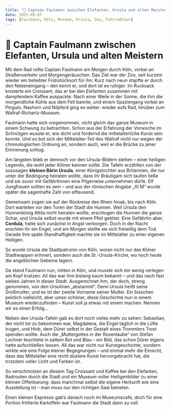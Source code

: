 ```yaml
---
title: "🐻 Captain Faulmann zwischen Elefanten, Ursula und alten Meistern"
date: 2025-09-07
tags: [Faulmann, Köln, Museum, Ursula, Zoo, Fahrradtour]
---
```


# 🐻 Captain Faulmann zwischen Elefanten, Ursula und alten Meistern

Mit dem Rad rollte Captain Faulmann am Morgen durch Köln, vorbei an Straßenverkehr und Morgengeräuschen. Das Ziel war der Zoo, seit kurzem wieder ein beliebter Frühstücksort für ihn. Kurz nach neun stapfte er durch den Nebeneingang – den kennt er, und dort ist es ruhiger. Im Rucksack knisterte ein Croissant, das er bei den Elefanten zusammen mit dampfendem Kaffee auspackte. Nach einer Weile in der Sonne, die ihm die morgendliche Kühle aus dem Fell bannte, und einem Spaziergang vorbei an Pinguin, Nashorn und Nilpferd ging es weiter: wieder aufs Rad, hinüber zum Wallraf-Richartz-Museum.

Faulmann hatte sich vorgenommen, nicht gleich das ganze Museum in einem Schwung zu betrachten. Schon aus der Erfahrung der Vorwoche im Schnütgen wusste er, wie dicht und fordernd die mittelalterliche Kunst sein konnte. Und so bot sich der Mittelalter-Teil des Wallraf nicht nur wegen der chronologischen Ordnung an, sondern auch, weil er die Brücke zu jener Erinnerung schlug.

Am längsten blieb er dennoch vor den Ursula-Bildern stehen – einer heiligen Legende, die wohl jeder Kölner kennen sollte. Die Tafeln erzählten von der sozusagen **kleinen Bärin Ursula**, einer Königstochter aus Britannien, die nur unter der Bedingung heiraten wollte, dass ihr Bräutigam sich taufen ließe und sie zuvor mit Gefährtinnen eine Pilgerreise unternehmen dürfe. Elf Jungfrauen sollten es sein – und aus der römischen Angabe „XI M“ wurde später die sagenhafte Zahl von elftausend.

Gemeinsam zogen sie auf der Rückreise den Rhein hinab, bis nach Köln. Dort warteten vor den Toren der Stadt die Hunnen. Weil Ursula den Hunnenkönig Attila nicht heiraten wollte, erschlugen die Hunnen die ganze Schar, und Ursula selbst wurde mit einem Pfeil getötet. Eine Gefährtin aber, **Cordula**, hatte sich zunächst in Angst verborgen. Doch in der Nacht erschien ihr ein Engel, und am Morgen stellte sie sich freiwillig dem Tod. Gerade ihre späte Standhaftigkeit machte sie im Mittelalter zu einer eigenen Heiligen.

So wurde Ursula die Stadtpatronin von Köln, woran nicht nur das Kölner Stadtwappen erinnert, sondern auch die St.-Ursula-Kirche, wo noch heute die angeblichen Gebeine lagern.

Da stand Faulmann nun, mitten in Köln, und musste sich ein wenig verlegen am Kopf kratzen: All das war ihm bislang kaum bekannt – und das nach fast sieben Jahren in dieser Stadt. Ausgerechnet ihm, der doch, streng genommen, von den Ursulinen „abstammt“. Denn Ursula heißt seine Großmutter, und es ist der zweite Vorname seiner Mutter. Ein bisschen peinlich vielleicht, aber umso schöner, diese Geschichte nun in einem Museum wiederzufinden – Kunst soll ja etwas mit einem machen. Nennen wir es einen Erfolg…

Neben den Ursula-Tafeln gab es dort noch vieles mehr zu sehen: Sebastian, der nicht tot zu bekommen war, Magdalena, die Engel täglich in die Lüfte trugen, und Hiob, dem Dürer selbst in der Gestalt eines Trommlers Trost spenden wollte. Auch die „Muttergottes in der Rosenlaube“ von Stefan Lochner leuchtete in sattem Rot und Blau – ein Bild, das schon Dürer eigens hatte aufschließen lassen. All das war nicht nur Kunstgeschichte, sondern wirkte wie eine Folge kleiner Begegnungen – und einmal mehr die Einsicht, dass das Mittelalter eine recht düstere Kunst hervorgebracht hat, die trotzdem voller Licht und Farben ist.

So verschmolzen an diesem Tag Croissant und Kaffee bei den Elefanten, Radrouten durch die Stadt und ein Museum voller Heiligenbilder zu einer kleinen Offenbarung: dass manchmal selbst die eigene Herkunft wie eine Ausstellung ist – man muss nur den richtigen Saal betreten.

Einen kleinen Espresso gab’s danach noch im Museumscafé, doch für eine Portion frittierte Kartoffeln war Faulmann die Stadt dann zu voll.
